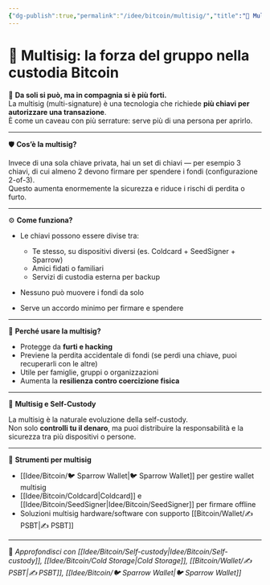 ```yaml
---
{"dg-publish":true,"permalink":"/idee/bitcoin/multisig/","title":"🔐 Multisig: la forza del gruppo nella custodia Bitcoin","tags":["Bitcoin","Multisig","Sicurezza","SelfCustody","Wallet"]}
---
```



# 🔐 Multisig: la forza del gruppo nella custodia Bitcoin

🤝 **Da soli si può, ma in compagnia si è più forti.**  
La multisig (multi-signature) è una tecnologia che richiede **più chiavi per autorizzare una transazione**.  
È come un caveau con più serrature: serve più di una persona per aprirlo.

---

🛡️ **Cos’è la multisig?**

Invece di una sola chiave privata, hai un set di chiavi — per esempio 3 chiavi, di cui almeno 2 devono firmare per spendere i fondi (configurazione 2-of-3).  
Questo aumenta enormemente la sicurezza e riduce i rischi di perdita o furto.

---

⚙️ **Come funziona?**

- Le chiavi possono essere divise tra:
  - Te stesso, su dispositivi diversi (es. Coldcard + SeedSigner + Sparrow)  
  - Amici fidati o familiari  
  - Servizi di custodia esterna per backup

- Nessuno può muovere i fondi da solo  
- Serve un accordo minimo per firmare e spendere

---

🧠 **Perché usare la multisig?**

- Protegge da **furti e hacking**  
- Previene la perdita accidentale di fondi (se perdi una chiave, puoi recuperarli con le altre)  
- Utile per famiglie, gruppi o organizzazioni  
- Aumenta la **resilienza contro coercizione fisica**

---

🎯 **Multisig e Self-Custody**

La multisig è la naturale evoluzione della self-custody.  
Non solo **controlli tu il denaro**, ma puoi distribuire la responsabilità e la sicurezza tra più dispositivi o persone.

---

🧰 **Strumenti per multisig**

- [[Idee/Bitcoin/🐦 Sparrow Wallet\|🐦 Sparrow Wallet]] per gestire wallet multisig  
- [[Idee/Bitcoin/Coldcard\|Coldcard]] e [[Idee/Bitcoin/SeedSigner\|Idee/Bitcoin/SeedSigner]] per firmare offline  
- Soluzioni multisig hardware/software con supporto [[Bitcoin/Wallet/✍️ PSBT\|✍️ PSBT]]
---

🔗 _Approfondisci con [[Idee/Bitcoin/Self-custody\|Idee/Bitcoin/Self-custody]], [[Idee/Bitcoin/Cold Storage\|Cold Storage]], [[Bitcoin/Wallet/✍️ PSBT\|✍️ PSBT]], [[Idee/Bitcoin/🐦 Sparrow Wallet\|🐦 Sparrow Wallet]]_ 